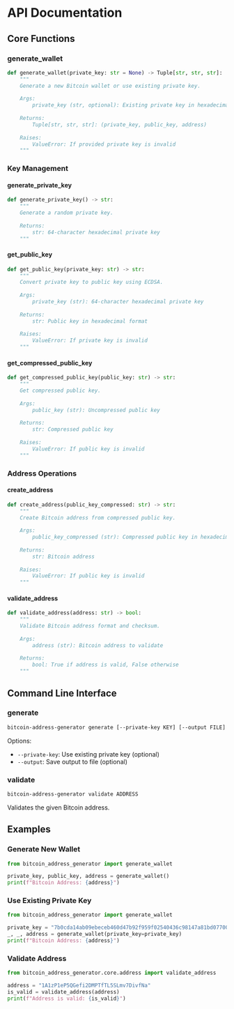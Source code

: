 # API Documentation

## Core Functions

### generate_wallet
```python
def generate_wallet(private_key: str = None) -> Tuple[str, str, str]:
    """
    Generate a new Bitcoin wallet or use existing private key.
    
    Args:
        private_key (str, optional): Existing private key in hexadecimal format
        
    Returns:
        Tuple[str, str, str]: (private_key, public_key, address)
        
    Raises:
        ValueError: If provided private key is invalid
    """
```

### Key Management

#### generate_private_key
```python
def generate_private_key() -> str:
    """
    Generate a random private key.
    
    Returns:
        str: 64-character hexadecimal private key
    """
```

#### get_public_key
```python
def get_public_key(private_key: str) -> str:
    """
    Convert private key to public key using ECDSA.
    
    Args:
        private_key (str): 64-character hexadecimal private key
        
    Returns:
        str: Public key in hexadecimal format
        
    Raises:
        ValueError: If private key is invalid
    """
```

#### get_compressed_public_key
```python
def get_compressed_public_key(public_key: str) -> str:
    """
    Get compressed public key.
    
    Args:
        public_key (str): Uncompressed public key
        
    Returns:
        str: Compressed public key
        
    Raises:
        ValueError: If public key is invalid
    """
```

### Address Operations

#### create_address
```python
def create_address(public_key_compressed: str) -> str:
    """
    Create Bitcoin address from compressed public key.
    
    Args:
        public_key_compressed (str): Compressed public key in hexadecimal format
        
    Returns:
        str: Bitcoin address
        
    Raises:
        ValueError: If public key is invalid
    """
```

#### validate_address
```python
def validate_address(address: str) -> bool:
    """
    Validate Bitcoin address format and checksum.
    
    Args:
        address (str): Bitcoin address to validate
        
    Returns:
        bool: True if address is valid, False otherwise
    """
```

## Command Line Interface

### generate
```bash
bitcoin-address-generator generate [--private-key KEY] [--output FILE]
```

Options:
- `--private-key`: Use existing private key (optional)
- `--output`: Save output to file (optional)

### validate
```bash
bitcoin-address-generator validate ADDRESS
```

Validates the given Bitcoin address.

## Examples

### Generate New Wallet
```python
from bitcoin_address_generator import generate_wallet

private_key, public_key, address = generate_wallet()
print(f"Bitcoin Address: {address}")
```

### Use Existing Private Key
```python
from bitcoin_address_generator import generate_wallet

private_key = "7b0cda14ab09ebeceb460d47b92f959f02540436c98147a81bd07700ea6a9e6a"
_, _, address = generate_wallet(private_key=private_key)
print(f"Bitcoin Address: {address}")
```

### Validate Address
```python
from bitcoin_address_generator.core.address import validate_address

address = "1A1zP1eP5QGefi2DMPTfTL5SLmv7DivfNa"
is_valid = validate_address(address)
print(f"Address is valid: {is_valid}")
```